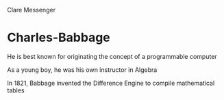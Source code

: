 Clare Messenger
# Charles-Babbage

  He is best known for originating the concept of a programmable computer
  
  As a young boy, he was his own instructor in Algebra
  
  In 1821, Babbage invented the Difference Engine to compile mathematical tables
  
  
